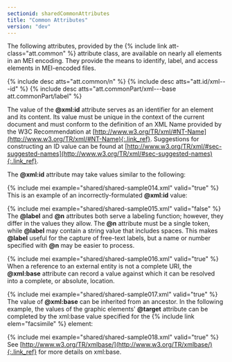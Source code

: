 ```yaml
---
sectionid: sharedCommonAttributes
title: "Common Attributes"
version: "dev"
---
```


The following attributes, provided by the {% include link att-class="att.common" %} attribute
class, are available on nearly all elements in an MEI encoding. They provide the means
to
identify, label, and access elements in MEI-encoded files.



{% include desc atts="att.common/n" %}
{% include desc atts="att.id/xml---id" %}
{% include desc atts="att.commonPart/xml---base att.commonPart/label" %}




The value of the **@xml:id** attribute serves as an identifier for an element and its
content. Its value must be unique in the context of the current document and must
conform to
the definition of an XML Name provided by the W3C Recommendation at [http://www.w3.org/TR/xml/#NT-Name](http://www.w3.org/TR/xml/#NT-Name){:.link_ref}.
Suggestions for constructing an ID value can be found at [http://www.w3.org/TR/xml/#sec-suggested-names](http://www.w3.org/TR/xml/#sec-suggested-names){:.link_ref}.

The **@xml:id** attribute may take values similar to the following:

{% include mei example="shared/shared-sample014.xml" valid="true" %}
This is an example of an incorrectly-formulated **@xml:id** value:

{% include mei example="shared/shared-sample015.xml" valid="false" %}
The **@label** and **@n** attributes both serve a labeling function; however,
they differ in the values they allow. The **@n** attribute must be a single token, while
**@label** may contain a string value that includes spaces. This makes
**@label** useful for the capture of free-text labels, but a name or number specified
with **@n** may be easier to process.

{% include mei example="shared/shared-sample016.xml" valid="true" %}
When a reference to an external entity is not a complete URI, the **@xml:base**
attribute can record a value against which it can be resolved into a complete, or
absolute,
location.

{% include mei example="shared/shared-sample017.xml" valid="true" %}
The value of **@xml:base** can be inherited from an ancestor. In the following example,
the values of the graphic elements' **@target** attribute can be completed by the
xml:base value specified for the {% include link elem="facsimile" %} element:

{% include mei example="shared/shared-sample018.xml" valid="true" %}
See [http://www.w3.org/TR/xmlbase/](http://www.w3.org/TR/xmlbase/){:.link_ref} for more
details on xml:base.

